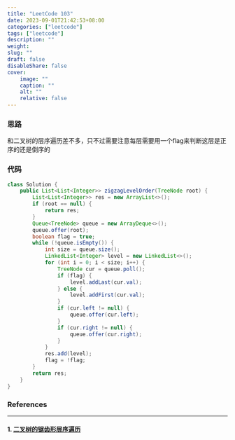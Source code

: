 ```yaml
---
title: "LeetCode 103"
date: 2023-09-01T21:42:53+08:00
categories: ["leetcode"]
tags: ["leetcode"]
description: ""
weight:
slug: ""
draft: false
disableShare: false
cover:
    image: ""
    caption: ""
    alt: ""
    relative: false
---
```


### 思路

和二叉树的层序遍历差不多，只不过需要注意每层需要用一个flag来判断这层是正序的还是倒序的

### 代码

```java
class Solution {
    public List<List<Integer>> zigzagLevelOrder(TreeNode root) {
        List<List<Integer>> res = new ArrayList<>();
        if (root == null) {
            return res;
        }
        Queue<TreeNode> queue = new ArrayDeque<>();
        queue.offer(root);
        boolean flag = true;
        while (!queue.isEmpty()) {
            int size = queue.size();
            LinkedList<Integer> level = new LinkedList<>();
            for (int i = 0; i < size; i++) {
                TreeNode cur = queue.poll();
                if (flag) {
                    level.addLast(cur.val);
                } else {
                    level.addFirst(cur.val);
                }
                if (cur.left != null) {
                    queue.offer(cur.left);
                }
                if (cur.right != null) {
                    queue.offer(cur.right);
                }
            }
            res.add(level);
            flag = !flag;
        }
        return res;
    }
}
```

### References

---

#### 1. [二叉树的锯齿形层序遍历](https://leetcode.cn/problems/binary-tree-zigzag-level-order-traversal/)
